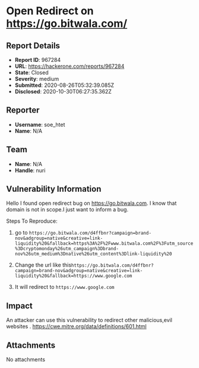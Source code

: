 # Open Redirect on https://go.bitwala.com/

## Report Details
- **Report ID**: 967284
- **URL**: https://hackerone.com/reports/967284
- **State**: Closed
- **Severity**: medium
- **Submitted**: 2020-08-26T05:32:39.085Z
- **Disclosed**: 2020-10-30T06:27:35.362Z

## Reporter
- **Username**: soe_htet
- **Name**: N/A

## Team
- **Name**: N/A
- **Handle**: nuri

## Vulnerability Information
Hello 
I found  open redirect bug on https://go.bitwala.com.
I know that domain is not in scope.I just want to inform a bug.

 Steps To Reproduce:

1. go to `https://go.bitwala.com/d4ffbnr?campaign=brand-nov&adgroup=native&creative=link-liquidity%20&fallback=https%3A%2F%2Fwww.bitwala.com%2F%3Futm_source%3Dcryptomonday%26utm_campaign%3Dbrand-nov%26utm_medium%3Dnative%26utm_content%3Dlink-liquidity%20`

2. Change the url like this`https://go.bitwala.com/d4ffbnr?campaign=brand-nov&adgroup=native&creative=link-liquidity%20&fallback=https://www.google.com`

3. It will redirect to `https://www.google.com`

## Impact

An attacker can use this vulnerability to redirect  other malicious,evil websites
.
https://cwe.mitre.org/data/definitions/601.html

## Attachments
No attachments
